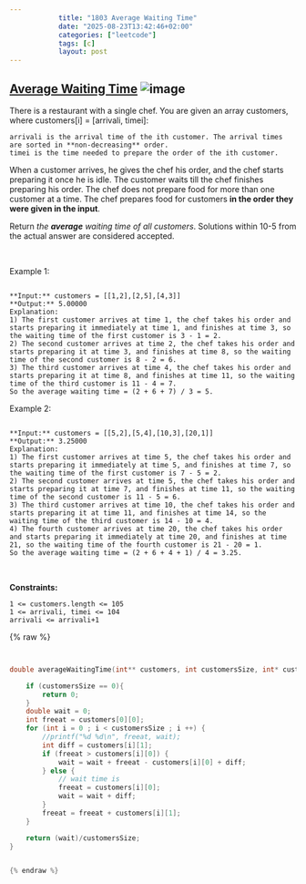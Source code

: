 ```yaml
---
            title: "1803 Average Waiting Time"
            date: "2025-08-23T13:42:46+02:00"
            categories: ["leetcode"]
            tags: [c]
            layout: post
---
```

            
## [Average Waiting Time](https://leetcode.com/problems/average-waiting-time) ![image](https://img.shields.io/badge/Difficulty-Medium-orange)

There is a restaurant with a single chef. You are given an array customers, where customers[i] = [arrivali, timei]:

	arrivali is the arrival time of the ith customer. The arrival times are sorted in **non-decreasing** order.
	timei is the time needed to prepare the order of the ith customer.

When a customer arrives, he gives the chef his order, and the chef starts preparing it once he is idle. The customer waits till the chef finishes preparing his order. The chef does not prepare food for more than one customer at a time. The chef prepares food for customers **in the order they were given in the input**.

Return *the **average** waiting time of all customers*. Solutions within 10-5 from the actual answer are considered accepted.

 

Example 1:

```

**Input:** customers = [[1,2],[2,5],[4,3]]
**Output:** 5.00000
Explanation:
1) The first customer arrives at time 1, the chef takes his order and starts preparing it immediately at time 1, and finishes at time 3, so the waiting time of the first customer is 3 - 1 = 2.
2) The second customer arrives at time 2, the chef takes his order and starts preparing it at time 3, and finishes at time 8, so the waiting time of the second customer is 8 - 2 = 6.
3) The third customer arrives at time 4, the chef takes his order and starts preparing it at time 8, and finishes at time 11, so the waiting time of the third customer is 11 - 4 = 7.
So the average waiting time = (2 + 6 + 7) / 3 = 5.

```

Example 2:

```

**Input:** customers = [[5,2],[5,4],[10,3],[20,1]]
**Output:** 3.25000
Explanation:
1) The first customer arrives at time 5, the chef takes his order and starts preparing it immediately at time 5, and finishes at time 7, so the waiting time of the first customer is 7 - 5 = 2.
2) The second customer arrives at time 5, the chef takes his order and starts preparing it at time 7, and finishes at time 11, so the waiting time of the second customer is 11 - 5 = 6.
3) The third customer arrives at time 10, the chef takes his order and starts preparing it at time 11, and finishes at time 14, so the waiting time of the third customer is 14 - 10 = 4.
4) The fourth customer arrives at time 20, the chef takes his order and starts preparing it immediately at time 20, and finishes at time 21, so the waiting time of the fourth customer is 21 - 20 = 1.
So the average waiting time = (2 + 6 + 4 + 1) / 4 = 3.25.

```

 

**Constraints:**

	1 <= customers.length <= 105
	1 <= arrivali, timei <= 104
	arrivali <= arrivali+1

{% raw %}


```c


double averageWaitingTime(int** customers, int customersSize, int* customersColSize) {

    if (customersSize == 0){
        return 0;
    }
    double wait = 0;
    int freeat = customers[0][0];
    for (int i = 0 ; i < customersSize ; i ++) {
        //printf("%d %d\n", freeat, wait);
        int diff = customers[i][1];
        if (freeat > customers[i][0]) {
            wait = wait + freeat - customers[i][0] + diff;  
        } else {
            // wait time is 
            freeat = customers[i][0];
            wait = wait + diff;
        }
        freeat = freeat + customers[i][1];
    }

    return (wait)/customersSize;
}


{% endraw %}
```
